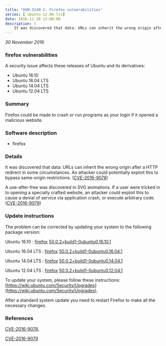```yaml
---
title: "USN-3140-1: Firefox vulnerabilities"
series: [ ubuntu-12.04-lts]
date: 2016-11-30 12:00:00
description: |
    It was discovered that data: URLs can inherit the wrong origin after a HTTP redirect in some circumstances. An attacker could potentially exploit this to bypass same-origin restrictions. ([CVE-2016-9078](http://people.ubuntu.com/~ubuntu-security/cve/CVE-2016-9078))
--- 
```

 
 

*30 November 2016*

### firefox vulnerabilities

A security issue affects these releases of Ubuntu and its derivatives:

* Ubuntu 16.10
* Ubuntu 16.04 LTS
* Ubuntu 14.04 LTS
* Ubuntu 12.04 LTS

### Summary

Firefox could be made to crash or run programs as your login if it opened a malicious website.

### Software description

* firefox 

### Details

It was discovered that data: URLs can inherit the wrong origin after a HTTP redirect in some circumstances. An attacker could potentially exploit this to bypass same-origin restrictions. ([CVE-2016-9078](http://people.ubuntu.com/~ubuntu-security/cve/CVE-2016-9078))

A use-after-free was discovered in SVG animations. If a user were tricked in to opening a specially crafted website, an attacker could exploit this to cause a denial of service via application crash, or execute arbitrary code. ([CVE-2016-9079](http://people.ubuntu.com/~ubuntu-security/cve/CVE-2016-9079)) 

### Update instructions

The problem can be corrected by updating your system to the following package version:

Ubuntu 16.10
 : [firefox](https://launchpad.net/ubuntu/+source/firefox) <span> [50.0.2+build1-0ubuntu0.16.10.1](https://launchpad.net/ubuntu/+source/firefox/50.0.2+build1-0ubuntu0.16.10.1) </span> 

Ubuntu 16.04 LTS
 : [firefox](https://launchpad.net/ubuntu/+source/firefox) <span> [50.0.2+build1-0ubuntu0.16.04.1](https://launchpad.net/ubuntu/+source/firefox/50.0.2+build1-0ubuntu0.16.04.1) </span> 

Ubuntu 14.04 LTS
 : [firefox](https://launchpad.net/ubuntu/+source/firefox) <span> [50.0.2+build1-0ubuntu0.14.04.1](https://launchpad.net/ubuntu/+source/firefox/50.0.2+build1-0ubuntu0.14.04.1) </span> 

Ubuntu 12.04 LTS
 : [firefox](https://launchpad.net/ubuntu/+source/firefox) <span> [50.0.2+build1-0ubuntu0.12.04.1](https://launchpad.net/ubuntu/+source/firefox/50.0.2+build1-0ubuntu0.12.04.1) </span> 

To update your system, please follow these instructions: [https://wiki.ubuntu.com/Security/Upgrades](https://wiki.ubuntu.com/Security/Upgrades).

After a standard system update you need to restart Firefox to make all the necessary changes. 

### References

 
 [CVE-2016-9078](http://people.ubuntu.com/~ubuntu-security/cve/CVE-2016-9078), 

 [CVE-2016-9079](http://people.ubuntu.com/~ubuntu-security/cve/CVE-2016-9079)
 

